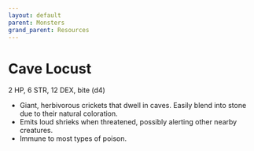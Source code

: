 ```yaml
---
layout: default
parent: Monsters
grand_parent: Resources
---
```


# Cave Locust

2 HP, 6 STR, 12 DEX, bite (d4)

- Giant, herbivorous crickets that dwell in caves.   Easily blend into stone due to their natural coloration.
- Emits loud shrieks when threatened, possibly alerting other nearby creatures.
- Immune to most types of poison.


